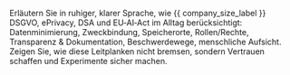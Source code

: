 Erläutern Sie in ruhiger, klarer Sprache, wie {{ company_size_label }} DSGVO, ePrivacy, DSA und EU‑AI‑Act im Alltag berücksichtigt: 
Datenminimierung, Zweckbindung, Speicherorte, Rollen/Rechte, Transparenz & Dokumentation, Beschwerdewege, menschliche Aufsicht. 
Zeigen Sie, wie diese Leitplanken nicht bremsen, sondern Vertrauen schaffen und Experimente sicher machen.
